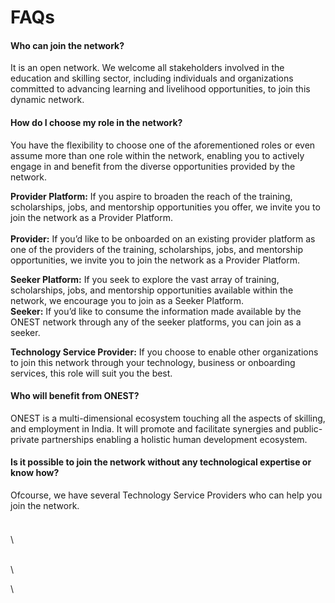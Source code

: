 # FAQs

#### Who can join the network?&#x20;

It is an open network. We welcome all stakeholders involved in the education and skilling sector, including individuals and organizations committed to advancing learning and livelihood opportunities, to join this dynamic network.

#### How do I choose my role in the network?

You have the flexibility to choose one of the aforementioned roles or even assume more than one role within the network, enabling you to actively engage in and benefit from the diverse opportunities provided by the network.

**Provider Platform:** If you aspire to broaden the reach of the training, scholarships, jobs, and mentorship opportunities you offer, we invite you to join the network as a Provider Platform.\
\
**Provider:** If you’d like to be onboarded on an existing provider platform as one of the providers of the training, scholarships, jobs, and mentorship opportunities, we invite you to join the network as a Provider Platform.

**Seeker Platform:** If you seek to explore the vast array of training, scholarships, jobs, and mentorship opportunities available within the network, we encourage you to join as a Seeker Platform.\
**Seeker:** If you’d like to consume the information made available by the ONEST network through any of the seeker platforms, you can join as a seeker.&#x20;

**Technology Service Provider:** If you choose to enable other organizations to join this network through your technology, business or onboarding services, this role will suit you the best.

#### Who will benefit from ONEST?&#x20;

ONEST is a multi-dimensional ecosystem touching all the aspects of skilling, and employment in India. It will promote and facilitate synergies and public-private partnerships enabling a holistic human development ecosystem.

#### Is it possible to join the network without any technological expertise or know how?

Ofcourse, we have several Technology Service Providers who can help you join the network.&#x20;

####

\
\


\
\


\

